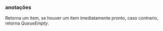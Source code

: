 ### anotações ###

Retorna um item, se houver um item imediatamente pronto, caso contrario, retorna *QueueEmpty*.